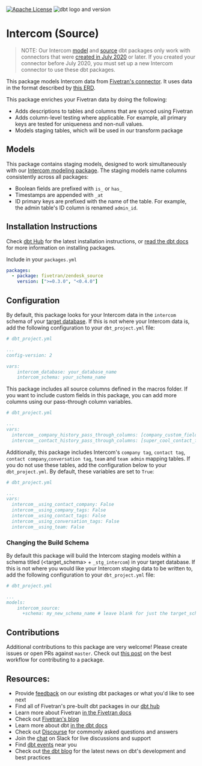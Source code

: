 [![Apache License](https://img.shields.io/badge/License-Apache%202.0-blue.svg)](https://opensource.org/licenses/Apache-2.0) ![dbt logo and version](https://img.shields.io/static/v1?logo=dbt&label=dbt-version&message=0.20.x&color=orange)
# Intercom (Source)

> NOTE: Our Intercom [model](https://github.com/fivetran/dbt_intercom) and [source](https://github.com/fivetran/dbt_intercom_source) dbt packages only work with connectors that were [created in July 2020](https://fivetran.com/docs/applications/intercom/changelog) or later. If you created your connector before July 2020, you must set up a new Intercom connector to use these dbt packages.

This package models Intercom data from [Fivetran's connector](https://fivetran.com/docs/applications/intercom). It uses data in the format described by [this ERD](https://fivetran.com/docs/applications/intercom#schemainformation).

This package enriches your Fivetran data by doing the following:

* Adds descriptions to tables and columns that are synced using Fivetran
* Adds column-level testing where applicable. For example, all primary keys are tested for uniqueness and non-null values.
* Models staging tables, which will be used in our transform package

## Models
This package contains staging models, designed to work simultaneously with our [Intercom modeling package](https://github.com/fivetran/dbt_intercom). The staging models name columns consistently across all packages:
* Boolean fields are prefixed with `is_` or `has_`
* Timestamps are appended with `_at`
* ID primary keys are prefixed with the name of the table. For example, the admin table's ID column is renamed `admin_id`.

## Installation Instructions
Check [dbt Hub](https://hub.getdbt.com/) for the latest installation instructions, or [read the dbt docs](https://docs.getdbt.com/docs/package-management) for more information on installing packages.

Include in your `packages.yml`

```yaml
packages:
  - package: fivetran/zendesk_source
    version: [">=0.3.0", "<0.4.0"]
```

## Configuration
By default, this package looks for your Intercom data in the `intercom` schema of your [target database](https://docs.getdbt.com/docs/running-a-dbt-project/using-the-command-line-interface/configure-your-profile). If this is not where your Intercom data is, add the following configuration to your `dbt_project.yml` file:

```yml
# dbt_project.yml 

...
config-version: 2

vars:
    intercom_database: your_database_name
    intercom_schema: your_schema_name
```

This package includes all source columns defined in the macros folder. If you want to include custom fields in this package, you can add more columns using our pass-through column variables.

```yml
# dbt_project.yml

...
vars:
  intercom__company_history_pass_through_columns: [company_custom_field_1, company_custom_field_2]
  intercom__contact_history_pass_through_columns: [super_cool_contact_field]
```

Additionally, this package includes Intercom's `company tag`, `contact tag`, `contact company`,`conversation tag`, `team` and `team admin` mapping tables. If you do not use these tables, add the configuration below to your `dbt_project.yml`. By default, these variables are set to `True`:

```yml
# dbt_project.yml

...
vars:
  intercom__using_contact_company: False
  intercom__using_company_tags: False
  intercom__using_contact_tags: False
  intercom__using_conversation_tags: False
  intercom__using_team: False
```

### Changing the Build Schema
By default this package will build the Intercom staging models within a schema titled (<target_schema> + `_stg_intercom`) in your target database. If this is not where you would like your Intercom staging data to be written to, add the following configuration to your `dbt_project.yml` file:

```yml
# dbt_project.yml

...
models:
    intercom_source:
      +schema: my_new_schema_name # leave blank for just the target_schema
```

## Contributions
Additional contributions to this package are very welcome! Please create issues
or open PRs against `master`. Check out 
[this post](https://discourse.getdbt.com/t/contributing-to-a-dbt-package/657) 
on the best workflow for contributing to a package.

## Resources:
- Provide [feedback](https://www.surveymonkey.com/r/DQ7K7WW) on our existing dbt packages or what you'd like to see next
- Find all of Fivetran's pre-built dbt packages in our [dbt hub](https://hub.getdbt.com/fivetran/)
- Learn more about Fivetran [in the Fivetran docs](https://fivetran.com/docs)
- Check out [Fivetran's blog](https://fivetran.com/blog)
- Learn more about dbt [in the dbt docs](https://docs.getdbt.com/docs/introduction)
- Check out [Discourse](https://discourse.getdbt.com/) for commonly asked questions and answers
- Join the [chat](http://slack.getdbt.com/) on Slack for live discussions and support
- Find [dbt events](https://events.getdbt.com) near you
- Check out [the dbt blog](https://blog.getdbt.com/) for the latest news on dbt's development and best practices
